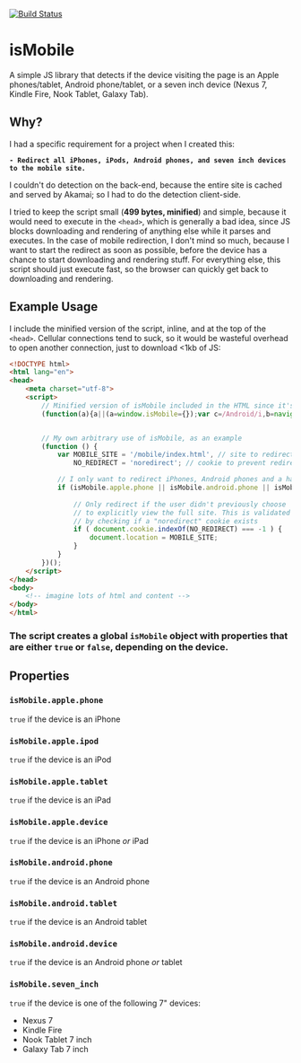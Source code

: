 [![Build Status](https://travis-ci.org/kaimallea/isMobile.png)](https://travis-ci.org/kaimallea/isMobile)

# isMobile

A simple JS library that detects if the device visiting the page is an Apple phones/tablet, Android phone/tablet, or a seven inch device (Nexus 7, Kindle Fire, Nook Tablet, Galaxy Tab).


## Why?

I had a specific requirement for a project when I created this:

**`- Redirect all iPhones, iPods, Android phones, and seven inch devices to the mobile site.`**

I couldn't do detection on the back-end, because the entire site is cached and served by Akamai; so I had to do the detection client-side.

I tried to keep the script small (**499 bytes, minified**) and simple, because it would need to execute in the `<head>`, which is generally a bad idea, since JS blocks downloading and rendering of anything else while it parses and executes. In the case of mobile redirection, I don't mind so much, because I want to start the redirect as soon as possible, before the device has a chance to start downloading and rendering stuff. For everything else, this script should just execute fast, so the browser can quickly get back to downloading and rendering.


## Example Usage

I include the minified version of the script, inline, and at the top of the `<head>`. Cellular connections tend to suck, so it would be wasteful overhead to open another connection, just to download <1kb of JS:


```html
<!DOCTYPE html>
<html lang="en">
<head>
    <meta charset="utf-8">
    <script>
        // Minified version of isMobile included in the HTML since it's only ~480 bytes
        (function(a){a||(a=window.isMobile={});var c=/Android/i,b=navigator.userAgent;a.apple={};a.apple.phone=/iPhone/i.test(b);a.apple.ipod=/iPod/i.test(b);a.apple.tablet=/iPad/i.test(b);a.apple.device=a.apple.phone||a.apple.ipod||a.apple.tablet;a.android={};a.android.phone=/(?=.*\bAndroid\b)(?=.*\bMobile\b)/i.test(b);a.android.tablet=!a.android.phone&&c.test(b);a.android.device=a.android.phone||a.android.tablet;a.seven_inch=/(?:Nexus 7|BNTV250|Kindle Fire|Silk|GT-P1000)/i.test(b)})(window.isMobile);


        // My own arbitrary use of isMobile, as an example
        (function () {
            var MOBILE_SITE = '/mobile/index.html', // site to redirect to
                NO_REDIRECT = 'noredirect'; // cookie to prevent redirect

            // I only want to redirect iPhones, Android phones and a handful of 7" devices
            if (isMobile.apple.phone || isMobile.android.phone || isMobile.seven_inch) {
                
                // Only redirect if the user didn't previously choose
                // to explicitly view the full site. This is validated
                // by checking if a "noredirect" cookie exists
                if ( document.cookie.indexOf(NO_REDIRECT) === -1 ) {
                    document.location = MOBILE_SITE;
                }
            }
        })();       
    </script>
</head>
<body>
    <!-- imagine lots of html and content -->
</body>
</html>
```

### The script creates a global `isMobile` object with properties that are either `true` or `false`, depending on the device.

## Properties

### `isMobile.apple.phone`
`true` if the device is an iPhone

### `isMobile.apple.ipod`
`true` if the device is an iPod

### `isMobile.apple.tablet`
`true` if the device is an iPad

### `isMobile.apple.device`
`true` if the device is an iPhone _or_ iPad

### `isMobile.android.phone`
`true` if the device is an Android phone

### `isMobile.android.tablet`
`true` if the device is an Android tablet

### `isMobile.android.device`
`true` if the device is an Android phone _or_ tablet

### `isMobile.seven_inch`
`true` if the device is one of the following 7" devices:

- Nexus 7
- Kindle Fire
- Nook Tablet 7 inch
- Galaxy Tab 7 inch
